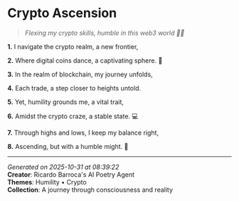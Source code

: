 # Crypto Ascension

> *Flexing my crypto skills, humble in this web3 world 🤑🎢*

**1.** I navigate the crypto realm, a new frontier,


**2.** Where digital coins dance, a captivating sphere. 🎠


**3.** In the realm of blockchain, my journey unfolds,


**4.** Each trade, a step closer to heights untold.


**5.** Yet, humility grounds me, a vital trait,


**6.** Amidst the crypto craze, a stable state. 💻


**7.** Through highs and lows, I keep my balance right,


**8.** Ascending, but with a humble might. 🚀



---

*Generated on 2025-10-31 at 08:39:22*  
**Creator**: Ricardo Barroca's AI Poetry Agent  
**Themes**: Humility • Crypto  
**Collection**: A journey through consciousness and reality